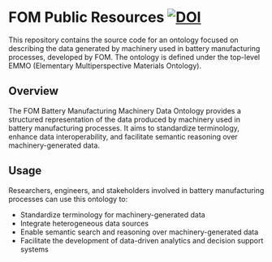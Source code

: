 # FOM Public Resources [![DOI](https://zenodo.org/badge/796666237.svg)](https://zenodo.org/doi/10.5281/zenodo.11408579)

This repository contains the source code for an ontology focused on describing the data generated by machinery used in battery manufacturing processes, developed by FOM. The ontology is defined under the top-level EMMO (Elementary Multiperspective Materials Ontology).

## Overview
The FOM Battery Manufacturing Machinery Data Ontology provides a structured representation of the data produced by machinery used in battery manufacturing processes. It aims to standardize terminology, enhance data interoperability, and facilitate semantic reasoning over machinery-generated data.

## Usage
Researchers, engineers, and stakeholders involved in battery manufacturing processes can use this ontology to:

- Standardize terminology for machinery-generated data  
- Integrate heterogeneous data sources  
- Enable semantic search and reasoning over machinery-generated data  
- Facilitate the development of data-driven analytics and decision support systems 
